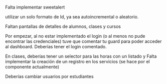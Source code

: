 Falta implementar sweetalert


utilizar un solo formato de Id, ya sea autoincremental o aleatorio.

Faltan pantallas de detalles de alumnos, clases y cursos

Por empezar, al no estar implementado el login (o al menos no pude encontrar las credenciales) tuve que comentar tu guard para poder acceder al dashboard. Deberías tener el login comentado.

En clases, deberías tener un selector para las horas con un listado y
Falta implementar la creación de un registro en los servicios (se hace por el componente actualmente)

Deberías cambiar usuarios por estudiantes

